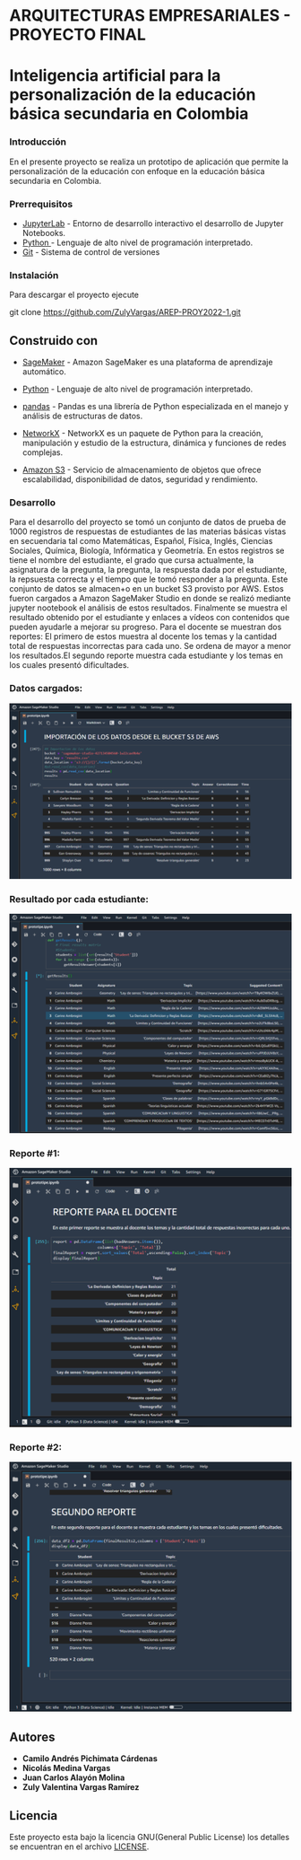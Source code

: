 # ARQUITECTURAS EMPRESARIALES - PROYECTO FINAL

# Inteligencia artificial para la personalización de la educación básica secundaria en Colombia

### Introducción 

En el presente proyecto se realiza un prototipo de aplicación que permite la personalización de la educación con enfoque en la educación básica secundaria en Colombia.

### Prerrequisitos


* [JupyterLab](https://jupyter.org) - Entorno de desarrollo interactivo el desarrollo de Jupyter Notebooks. 
* [Python ](https://www.python.org) - Lenguaje de alto nivel de programación interpretado.
* [Git](https://git-scm.com/) - Sistema de control de versiones

### Instalación


Para descargar el proyecto ejecute 

   git clone https://github.com/ZulyVargas/AREP-PROY2022-1.git

## Construido con 

* [SageMaker](https://aws.amazon.com/es/sagemaker/) - Amazon SageMaker es una plataforma de aprendizaje automático.

* [Python](https://www.python.org) - Lenguaje de alto nivel de programación interpretado.

* [pandas](https://pandas.pydata.org) - Pandas es una librería de Python especializada en el manejo y análisis de estructuras de datos.

* [NetworkX](https://networkx.org) - NetworkX es un paquete de Python para la creación, manipulación y estudio de la estructura, dinámica y funciones de redes complejas.

* [Amazon S3](https://aws.amazon.com/es/s3/) - Servicio de almacenamiento de objetos que ofrece escalabilidad, disponibilidad de datos, seguridad y rendimiento.

### Desarrollo

Para el desarrollo del proyecto se tomó un conjunto de datos de prueba de 1000 registros de respuestas de estudiantes de las materias básicas vistas en secuendaria tal como Matemáticas, Español, Física, Inglés, Ciencias Sociales, Química, Biología, Infórmatica y Geometría. En estos registros se tiene el nombre del estudiante, el grado que cursa actualmente, la asignatura de la pregunta, la pregunta, la respuesta dada por el estudiante, la repsuesta correcta y el tiempo que le tomó responder a la pregunta. 
Este conjunto de datos se almacen+o en un bucket S3 provisto por AWS. Estos fueron cargados a Amazon SageMaker Studio en donde se realizó mediante jupyter nootebook el análisis de estos resultados. Finalmente se muestra el resultado obtenido por el estudiante y enlaces a vídeos con contenidos que pueden ayudarle a mejorar su progreso. Para el docente se muestran dos reportes: El primero de estos muestra al docente los temas y la cantidad total de respuestas incorrectas para cada uno. Se ordena de mayor a menor los resultados.El segundo reporte muestra cada estudiante y los temas en los cuales presentó dificultades.

### Datos cargados:

![](img/results.png)


### Resultado por cada estudiante:

![](img/student.png)

### Reporte #1:

![](img/report1.png)

### Reporte #2:

![](img/report2.png)





## Autores

- **Camilo Andrés Pichimata Cárdenas**
- **Nicolás Medina Vargas**
- **Juan Carlos Alayón Molina**
- **Zuly Valentina Vargas Ramírez** 

## Licencia

Este proyecto esta bajo la licencia GNU(General Public License) los detalles se encuentran en el archivo [LICENSE](LICENSE.txt).
